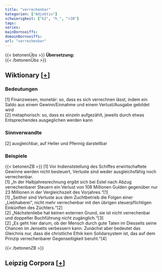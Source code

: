 ```yaml
---
title: "verrechenbar"
kategorien: ["Adjektiv"]
schwierigkeit: ["k2", "h_", "r20"]
tags:
series:
mainDornseiffs:
domainDornseiffs:
url: "verrechenbar"
---
```


{{< betonenÜbs >}}
**Übersetzung:**  
{{< /betonenÜbs >}}

## Wiktionary [[+](https://de.wiktionary.org/wiki/verrechenbar)]

### Bedeutungen
[1] Finanzwesen, monetär: so, dass es sich verrechnen lässt, indem ein Saldo aus einem Gewinn/Einnahme und einem Verlust/Ausgabe gebildet wird  
[2] metaphorisch: so, dass es einzeln aufgezählt, jeweils durch etwas Entsprechendes ausgeglichen werden kann  

### Sinnverwandte
[2] ausgleichbar, auf Heller und Pfennig darstellbar  

### Beispiele
{{< betonenZB >}}
[1] Vor Indienststellung des Schiffes erwirtschaftete Gewinne werden nicht besteuert, Verluste sind weder ausgleichsfähig noch verrechenbar.  
[1] „In der Halbjahresrechnung ergibt sich bei Estel nach Abzug verrechenbarer Steuern ein Verlust von 108 Millionen Gulden gegenüber nur 23 Millionen in der Vergleichszeit des Vorjahres.“[1]  
[1] „Seither sind Verluste aus dem Zuchtbetrieb die Folgen einer „Liebhaberei“, nicht mehr verrechenbar mit den übrigen steuerpflichtigen Einkünften des Züchters.“[2]  
[2] „Nächstenliebe hat keinen externen Grund, sie ist nicht verrechenbar und doppelter Buchführung nicht zugänglich.“[3]  
[2] „Es geht hier darum, ob der Mensch durch gute Taten im Diesseits seine Chancen im Jenseits verbessern kann. Zunächst aber bedeutet das Gleichnis nur, dass die christliche Ethik kein Solidarsystem ist, das auf dem Prinzip verrechenbarer Gegenseitigkeit beruht.“[4]  

{{< /betonenZB >}}

## Leipzig Corpora [[+](https://corpora.uni-leipzig.de/en/res?word=verrechenbar&corpusId=deu_newscrawl-public_2018)]

